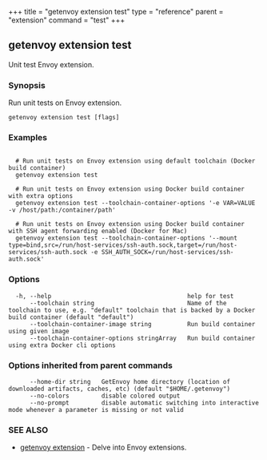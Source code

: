 +++
title = "getenvoy extension test"
type = "reference"
parent = "extension"
command = "test"
+++
## getenvoy extension test

Unit test Envoy extension.

### Synopsis


Run unit tests on Envoy extension.

```
getenvoy extension test [flags]
```

### Examples

```

  # Run unit tests on Envoy extension using default toolchain (Docker build container)
  getenvoy extension test

  # Run unit tests on Envoy extension using Docker build container with extra options
  getenvoy extension test --toolchain-container-options '-e VAR=VALUE -v /host/path:/container/path'

  # Run unit tests on Envoy extension using Docker build container with SSH agent forwarding enabled (Docker for Mac)
  getenvoy extension test --toolchain-container-options '--mount type=bind,src=/run/host-services/ssh-auth.sock,target=/run/host-services/ssh-auth.sock -e SSH_AUTH_SOCK=/run/host-services/ssh-auth.sock'
```

### Options

```
  -h, --help                                      help for test
      --toolchain string                          Name of the toolchain to use, e.g. "default" toolchain that is backed by a Docker build container (default "default")
      --toolchain-container-image string          Run build container using given image
      --toolchain-container-options stringArray   Run build container using extra Docker cli options
```

### Options inherited from parent commands

```
      --home-dir string   GetEnvoy home directory (location of downloaded artifacts, caches, etc) (default "$HOME/.getenvoy")
      --no-colors         disable colored output
      --no-prompt         disable automatic switching into interactive mode whenever a parameter is missing or not valid
```

### SEE ALSO

* [getenvoy extension](/reference/getenvoy_extension)	 - Delve into Envoy extensions.

